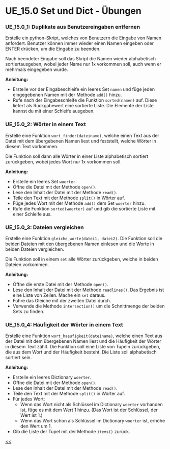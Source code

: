 # UE_15.0 Set und Dict - Übungen

### UE_15.0_1: Duplikate aus Benutzereingaben entfernen

Erstelle ein python-Skript, welches von Benutzern die Eingabe von
Namen anfordert. Benutzer können immer wieder einen Namen eingeben oder
ENTER drücken, um die Eingabe zu beenden.

Nach beendeter Eingabe soll das Skript die Namen wieder alphabetisch 
sortiertausgeben,
wobei jeder Name nur 1x vorkommen soll, auch wenn er mehrmals
eingegeben wurde.

**Anleitung:** 
- Erstelle vor der Eingabeschleife ein leeres Set `namen`
und füge jeden eingegebenen Namen mit der Methode `add()` hinzu.
- Rufe nach der Eingabeschleife die Funktion `sorted(namen)` auf. 
  Diese liefert als Rückgabewert eine sortierte Liste. 
  Die Elemente der Liste kannst du mit einer Schleife ausgeben.

### UE_15.0_2: Wörter in einem Text
Erstelle eine Funktion `wort_finder(dateiname)`,
welche einen Text aus der Datei mit dem übergebenen Namen liest
und feststellt, welche Wörter in diesem Text vorkommen.

Die Funktion soll dann alle Wörter in einer Liste alphabetisch sortiert 
zurückgeben, wobei jedes Wort nur 1x vorkommen soll.

**Anleitung:**
- Erstelle ein leeres Set `woerter`.
- Öffne die Datei mit der Methode `open()`.
- Lese den Inhalt der Datei mit der Methode `read()`.
- Teile den Text mit der Methode `split()` in Wörter auf.
- Füge jedes Wort mit der Methode `add()` dem Set `woerter` hinzu.
- Rufe die Funktion `sorted(woerter)` auf 
  und gib die sortierte Liste mit einer Schleife aus.

### UE_15.0_3: Dateien vergleichen

Erstelle eine Funktion `gleiche_worte(datei1, datei2)`.
Die Funktion soll die beiden Dateien mit den übergebenen Namen
einlesen und die Worte in beiden Dateien vergleichen.

Die Funktion soll in einem `set` alle Wörter zurückgeben,
welche in beiden Dateien vorkommen.

**Anleitung:**
- Öffne die erste Datei mit der Methode `open()`.
- Lese den Inhalt der Datei mit der Methode `readlines()`. 
  Das Ergebnis ist eine Liste von Zeilen. Mache ein `set` daraus.
- Führe das Gleiche mit der zweiten Datei durch.
- Verwende die Methode `intersection()` um die Schnittmenge der beiden Sets zu finden.

### UE_15.0_4: Häufigkeit der Wörter in einem Text
Erstelle eine Funktion `wort_haeufigkeit(dateiname)`,
welche einen Text aus der Datei mit dem übergebenen Namen liest
und die Häufigkeit der Wörter in diesem Text zählt.
Die Funktion soll eine Liste von Tupeln zurückgeben,
die aus dem Wort und der Häufigkeit besteht.
Die Liste soll alphabetisch sortiert sein.

**Anleitung:**
- Erstelle ein leeres Dictionary `woerter`.
- Öffne die Datei mit der Methode `open()`.
- Lese den Inhalt der Datei mit der Methode `read()`.
- Teile den Text mit der Methode `split()` in Wörter auf.
- Für jedes Wort:
  - Wenn das Wort nicht als Schlüssel im Dictionary `woerter` vorhanden ist, 
    füge es mit dem Wert 1 hinzu. (Das Wort ist der Schlüssel, der Wert ist 1.)
  - Wenn das Wort schon als Schlüssel im Dictionary `woerter` ist, 
  erhöhe den Wert um 1.
- Gib die Liste der Tupel mit der Methode `items()` zurück.

 


[<<](../skriptum/15.0_set_dict.md)
